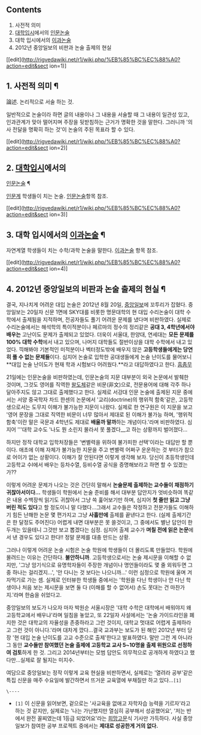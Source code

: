 ## Contents

    

1. 사전적 의미 
2. [대학입시](%EB%8C%80%ED%95%99%EC%9E%85%EC%8B%9C.md)에서의 [인문논술](%EC%9D%B8%EB%AC%B8%EB%85%BC%EC%88%A0.md)
3. 대학 입시에서의 [이과논술](%EC%9D%B4%EA%B3%BC%EB%85%BC%EC%88%A0.md)
4. 2012년 중앙일보의 비판과 논술 출제의 현실 

[[edit](http://rigvedawiki.net/r1/wiki.php/%EB%85%BC%EC%88%A0?action=edit&sect
ion=1)]

## 1. 사전적 의미 ¶

論述. 논리적으로 서술 하는 것.

  

일반적으로 논술이라 하면 글의 내용이나 그 내용을 서술할 때 그 내용이 일관성 있고, 인과관계가 맞아 떨어지며 주장을 뒷받침하는 근거가
명확한 것을 말한다. 그러니까 '의사 전달을 명확히 하는 것'이 논술의 주된 목표라 할 수 있다.

  

[[edit](http://rigvedawiki.net/r1/wiki.php/%EB%85%BC%EC%88%A0?action=edit&sect
ion=2)]

## 2. [대학입시](%EB%8C%80%ED%95%99%EC%9E%85%EC%8B%9C.md)에서의
[인문논술](%EC%9D%B8%EB%AC%B8%EB%85%BC%EC%88%A0.md) ¶

[인문계](%EC%9D%B8%EB%AC%B8%EA%B3%84.md) 학생들이 치는 논술.
[인문논술](%EC%9D%B8%EB%AC%B8%EB%85%BC%EC%88%A0.md)항목 참조.

  

[[edit](http://rigvedawiki.net/r1/wiki.php/%EB%85%BC%EC%88%A0?action=edit&sect
ion=3)]

## 3. 대학 입시에서의 [이과논술](%EC%9D%B4%EA%B3%BC%EB%85%BC%EC%88%A0.md) ¶

자연계열 학생들이 치는 수학/과학 논술을 말한다. [이과논술](%EC%9D%B4%EA%B3%BC%EB%85%BC%EC%88%A0.md)
항목 참조.

  

[[edit](http://rigvedawiki.net/r1/wiki.php/%EB%85%BC%EC%88%A0?action=edit&sect
ion=4)]

## 4. 2012년 중앙일보의 비판과 논술 출제의 현실 ¶

결국, 지나치게 어려운 대입 논술은 2012년 8월 20일,
[중앙일보](%EC%A4%91%EC%95%99%EC%9D%BC%EB%B3%B4.md)에 꼬투리가 잡혔다. 중앙일보는 20일자 신문
1면에 SKY대를 비롯한 명문대학의 현 대입 수리논술이 대학 수학에서 출제됨을 지적하며, 전공자들도 풀기 어려운 문제를 냈다며 비판하였다.
실제로 수리논술에서는 해석학의 특이적분이나 페르마의 정수의 정리같은 **공대 3, 4학년에서야 배우는** 고난이도 문제가 출제되고 있었다.
더욱이 서울대, 한양대, 연세대는 **모든 문제를 100% 대학 수학**에서 내고 있으며, 나머지 대학들도 절반이상을 대학 수학에서 내고
있었다. 끽해봐야 기본적인 미적분이나 벡터정도밖에 배우지 않은 **고등학생들에게는 당연히 풀 수 없는 문제들**이다. 심지어 논술로 입학한
공대생들에게 논술 난이도를 물어보니 **대입 논술 난이도가 현재 학과 시험보다 어려웠다.**라고 대답하였다고 한다.
[흠좀무](%ED%9D%A0%EC%A2%80%EB%AC%B4.md)

  

21일에는 인문논술을 비판하였는데, 인문논술의 지문 대부분이 외국 논문에서 발췌한 것이며, 그것도 영어를 직역한
[왈도체](%EC%99%88%EB%8F%84%EC%B2%B4.md)같은 비문(非文)으로, 전문용어에 대해 각주 하나 달아주지도 않고
그대로 출제했다고 한다. 실제로 서강대 인문 논술에 출제된 지문 중에서는 서양 중국학자 차드 한센의 논문에서 '교리(doctrine)의
행위적 함축'같은, 고등학생으로서는 도무지 이해가 불가능한 지문이 나왔다. 실제로 한 연구원은 이 지문을 보고 '영어 문장을 그대로 직역한
비문이 너무 많아서 제대로 된 이해가 불가능 하며, '행위적 함축'이란 말은 국문과 4학년도 제대로 **배울까 말까**하는 개념이다.'라며
비판하였다. 심지어 '''대학 교수도 '나도 뭔 소린지 몰라서 못 풀겠다__고 하는 상황까지 벌어졌다...

  

하지만 정작 대학교 입학처장들은 '변별력을 위하여 불가피한 선택'이라는 대답만 할 뿐이다. 애초에 이해 자체가 불가능한 지문을 주고 변별력
어쩌구 운운하는 것 부터가 참으로 어이가 없는 상황이다. 이해가 잘 안된다면 이렇게 생각해 보자. 당신이 초등학생인데 고등학교 수I에서
배우는 등차수열, 등비수열 공식을 증명해보라고 하면 할 수 있겠는가??

  

이렇게 어려운 문제가 나오는 것은 간단히 말해서 **논술문제 출제하는 교수들이 채점하기 귀찮아서이다...** 학생들이 학원에서 논술 준비를
해서 대부분 답안지가 엇비슷하여 똑같은 내용 수백장씩 읽기도 귀찮아서 그냥 쓱 훑어보기만 하며, 심지어 **첫 줄만 읽고 그냥 버린 적도
있다**고 할 정도이니 말 다했다...그래서 교수들은 작정하고 전문가들도 이해하기 힘든 난해한 논문 몇 편가지고 그냥 **사흘만에** 출제를
끝낸다고 한다. (실제 출제기간은 한 달정도 주어진다) 어렵게 내면 대부분은 못 쓸것이고, 그 중에서도 별난 답안이 한 두개는 있을테니
그것만 보고 뽑겠다는 심정. 심지어 출제 교수가 **며칠 전에 읽은 논문**에서 낸 경우도 있다고 한다!! 정말 문제를 대충 만드는 상황.

  

그러나 이렇게 어려운 논술 시험은 논술 학원에 학생들이 더 몰리도록 만들었다. 학원에 몰려드는 이유는 간단하다. **불안하니까**.
고등학생으로서는 논술 제시문을 이해할 수 없지만, '그냥 암기식으로 유명학자들이 주장한 개념이나 명언들이라도 몇 줄 외워두면 그 중 하나는
걸리겠지...', '안 다니는 것 보다는 나으니까...' 이런 심정으로 학원에 울며 겨자먹기로 가는 셈. 실제로 인터뷰한 학생들 중에서는
'학원을 다닌 학생이나 안 다닌 학생이나 처음 보는 제시문을 보면 둘 다 (이해를 할 수 없어서) 손도 못대는 건 마찬가지.'라며 한숨을
쉬었다고.

  

중앙일보의 보도가 나오자 마자 박원순 서울시장은 '대학 수학은 대학에서 배워야지 왜 고등학교에서 배우냐'라며 일침을 놓았고, 또 22일자
사설에서는 '논술 가이드라인을 폐지한 것은 대학교의 자율성을 존중하라고 그런 것이지, 대학교 멋대로 어렵게 출제하라고 그런 것이
아니다.'라며 대차게 깠다...결국 교과부는 보도가 된 해인 2012년 부터 당장 '현 대입 논술 난이도를 고교 수준으로 출제'한다고
발표하였다. 말만 그런 게 아니라 그 동안 **교수들만 참여했던 논술 출제에 고등학교 교사 5~10명을 출제 위원으로 선정하여 검토**하게
한 것. 그리고 2014년부터는 모범 답안도 의무적으로 공개하게 하였다고 했다만...실제로 잘 될지는 미지수.

  

여담으로 중앙일보는 정작 이렇게 교육 현실을 비판하면서, 실제로는 '열려라 공부'같은 특집 신문을 매주 수요일에 발간하면서 뜨거운 교육열에
부채질만 하고 있다...`[1]`  

`\----`

  * `[1]` 이 신문을 읽어보면, 겉으로는 '사교육을 없애고 자학자습 능력을 기르자'라고 하는 것 같지만, 실제로는 '나는 가난했지만 열심히 공부해서 성공했어요', '저는 반에서 완전 꼴찌였는데 1등급 되었어요'라는 [희망고문](%ED%9D%AC%EB%A7%9D%EA%B3%A0%EB%AC%B8.md)식 기사만 가득하다. 사실 중앙일보가 참여한 공부 프로젝트 중에서는 **제대로 성공한게 거의 없다.**


